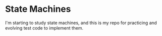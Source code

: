 # State Machines

I'm starting to study state machines, and this is my repo for practicing and evolving test code to implement them. 
